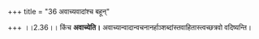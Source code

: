 +++
title = "36 अवाच्यवादांश्च बहून्"

+++
।।2.36।। किंच **अवाच्येति।**
अवाच्यान्वादान्वचनानर्हाञ्शब्दांस्तवाहितास्त्वच्छत्रवो वदिष्यन्ति।  
